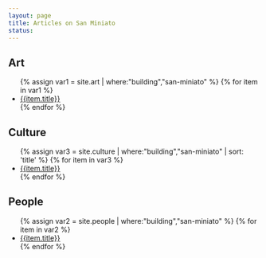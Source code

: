 ```yaml
---
layout: page
title: Articles on San Miniato 
status: 
---
```


<div class="encyclopedia">




<article>
<h2><span class="icon fa-paint-brush"></span> Art</h2>
<ul>
{% assign var1 = site.art | where:"building","san-miniato" %}
{% for item in var1 %}
  <li><a href="{{ item.url | absolute_url }}">{{item.title}}</a></li>
{% endfor %}
</ul>
</article>

<article>
<h2><span class="icon fa-balance-scale"></span> Culture</h2>
<ul>
{% assign var3 = site.culture | where:"building","san-miniato" | sort: 'title' %}
{% for item in var3 %}
  <li><a href="{{ item.url | absolute_url }}">{{item.title}}</a></li>
{% endfor %}
</ul>
</article>
</div>
<div class="encyclopedia">
<article>
<h2><span class="icon fa-users"></span> People</h2>
<ul>
{% assign var2 = site.people | where:"building","san-miniato" %}
{% for item in var2 %}
  <li><a href="{{ item.url | absolute_url }}">{{item.title}}</a></li>
{% endfor %}
</ul>
</article>
</div>
